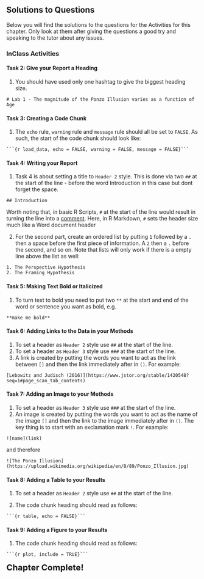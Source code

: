 
## Solutions to Questions

Below you will find the solutions to the questions for the Activities for this chapter. Only look at them after giving the questions a good try and speaking to the tutor about any issues.

### InClass Activities

#### Task 2: Give your Report a Heading

1. You should have used only one hashtag to give the biggest heading size.

`# Lab 1 - The magnitude of the Ponzo Illusion varies as a function of Age`

#### Task 3: Creating a Code Chunk

1. The `echo` rule, `warning` rule and `message` rule should all be set to `FALSE`. As such, the start of the code chunk should look like:

<div class='verbatim'><code>&#96;&#96;&#96;{r load_data, echo = FALSE, warning = FALSE, message = FALSE}</code><code>&#96;&#96;&#96;</code></div>

#### Task 4: Writing your Report

1. Task 4 is about setting a title to `Header 2` style. This is done via two `##` at the start of the line - before the word Introduction in this case but dont forget the space. 

`## Introduction`

Worth noting that, in basic R Scripts, `#` at the start of the line would result in turning the line into a <a class='glossary' target='_blank' title='You can annotate .R files or chunks in .Rmd files with comments by prefacing each line of the coment with one or more hash symbols (#).' href='https://psyteachr.github.io/glossary/c#comment'>comment</a>. Here, in R Markdown,  `#` sets the header size much like a Word document header

2. For the second part, create an ordered list by putting `1` followed by a `.` then a space before the first piece of information. A `2` then a `.` before the second, and so on. Note that lists will only work if there is a empty line above the list as well:

```
1. The Perspective Hypothesis
2. The Framing Hypothesis
```

#### Task 5: Making Text Bold or Italicized

1. To turn text to bold you need to put two `**` at the start and end of the word or sentence you want as bold, e.g.

```
**make me bold**
```

#### Task 6: Adding Links to the Data in your Methods

1. To set a header as `Header 2` style use `##` at the start of the line.
2. To set a header as `Header 3` style use `###` at the start of the line.
3. A link is created by putting the words you want to act as the link between `[]` and then the link immediately after in `()`. For example:

```
[Lebowitz and Judisch (2016)](https://www.jstor.org/stable/1420548?seq=1#page_scan_tab_contents)
```

#### Task 7: Adding an Image to your Methods

1. To set a header as `Header 3` style use `###` at the start of the line.
2. An image is created by putting the words you want to act as the name of the image `[]` and then the link to the image immediately after in `()`. The key thing is to start with an exclamation mark `!`. For example:

```
![name](link)
```

and therefore

```
![The Ponzo Illusion](https://upload.wikimedia.org/wikipedia/en/8/89/Ponzo_Illusion.jpg)
```

#### Task 8: Adding a Table to your Results

1. To set a header as `Header 2` style use `##` at the start of the line.

2. The code chunk heading should read as follows:

<div class='verbatim'><code>&#96;&#96;&#96;{r table, echo = FALSE}</code><code>&#96;&#96;&#96;</code></div>


#### Task 9: Adding a Figure to your Results

1. The code chunk heading should read as follows:

<div class='verbatim'><code>&#96;&#96;&#96;{r plot, include = TRUE}</code><code>&#96;&#96;&#96;</code></div>

<span style="font-size: 22px; font-weight: bold; color: var(--purple);">Chapter Complete!</span>
